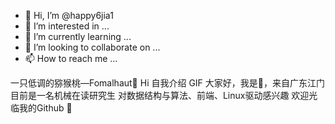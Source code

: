 - 👋 Hi, I’m @happy6jia1
- 👀 I’m interested in ...
- 🌱 I’m currently learning ...
- 💞️ I’m looking to collaborate on ...
- 📫 How to reach me ...

一只低调的猕猴桃—Fomalhaut🥝 Hi
自我介绍
GIF
大家好，我是🥝，来自广东江门
目前是一名机械在读研究生
对数据结构与算法、前端、Linux驱动感兴趣
欢迎光临我的Github 🍧

<!---
happy6jia1/happy6jia1 is a ✨ special ✨ repository because its `README.md` (this file) appears on your GitHub profile.
You can click the Preview link to take a look at your changes.
--->

